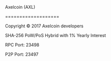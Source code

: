 Axelcoin (AXL)

===================

Copyright © 2017 Axelcoin developers

SHA-256 PoW/PoS Hybrid with 1% Yearly Interest

RPC Port: 23498

P2P Port: 23497





